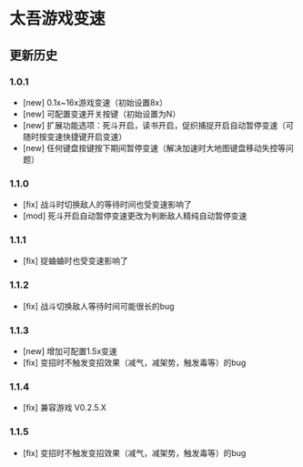 ﻿# 太吾游戏变速

## 更新历史
### 1.0.1
- [new] 0.1x~16x游戏变速（初始设置8x）
- [new] 可配置变速开关按键（初始设置为N）
- [new] 扩展功能选项：死斗开启，读书开启，促织捕捉开启自动暂停变速（可随时按变速快捷键开启变速）
- [new] 任何键盘按键按下期间暂停变速（解决加速时大地图键盘移动失控等问题）

### 1.1.0
- [fix] 战斗时切换敌人的等待时间也受变速影响了
- [mod] 死斗开启自动暂停变速更改为判断敌人精纯自动暂停变速

### 1.1.1
- [fix] 捉蛐蛐时也受变速影响了

### 1.1.2
- [fix] 战斗切换敌人等待时间可能很长的bug

### 1.1.3
- [new] 增加可配置1.5x变速
- [fix] 变招时不触发变招效果（减气，减架势，触发毒等）的bug

### 1.1.4
- [fix] 兼容游戏 V0.2.5.X

### 1.1.5
- [fix] 变招时不触发变招效果（减气，减架势，触发毒等）的bug

